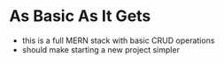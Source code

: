 # As Basic As It Gets
- this is a full MERN stack with basic CRUD operations
- should make starting a new project simpler
